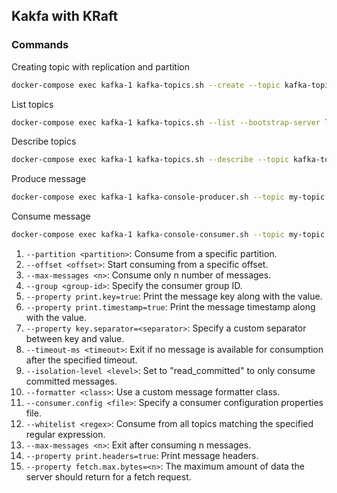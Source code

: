 ## Kakfa with KRaft

### Commands

Creating topic with replication and partition

```sh
docker-compose exec kafka-1 kafka-topics.sh --create --topic kafka-topic --bootstrap-server localhost:9092 --replication-factor 3 --partitions 3
```

List topics

```sh
docker-compose exec kafka-1 kafka-topics.sh --list --bootstrap-server localhost:9092
```

Describe topics

```sh
docker-compose exec kafka-1 kafka-topics.sh --describe --topic kafka-topic --bootstrap-server localhost:9092
```

Produce message

```sh
docker-compose exec kafka-1 kafka-console-producer.sh --topic my-topic --bootstrap-server localhost:9092
```

Consume message

```sh
docker-compose exec kafka-1 kafka-console-consumer.sh --topic my-topic --from-beginning --bootstrap-server localhost:9092
```

1. `--partition <partition>`: Consume from a specific partition.
2. `--offset <offset>`: Start consuming from a specific offset.
3. `--max-messages <n>`: Consume only n number of messages.
4. `--group <group-id>`: Specify the consumer group ID.
5. `--property print.key=true`: Print the message key along with the value.
6. `--property print.timestamp=true`: Print the message timestamp along with the value.
7. `--property key.separator=<separator>`: Specify a custom separator between key and value.
8. `--timeout-ms <timeout>`: Exit if no message is available for consumption after the specified timeout.
9. `--isolation-level <level>`: Set to "read_committed" to only consume committed messages.
10. `--formatter <class>`: Use a custom message formatter class.
11. `--consumer.config <file>`: Specify a consumer configuration properties file.
12. `--whitelist <regex>`: Consume from all topics matching the specified regular expression.
13. `--max-messages <n>`: Exit after consuming n messages.
14. `--property print.headers=true`: Print message headers.
15. `--property fetch.max.bytes=<n>`: The maximum amount of data the server should return for a fetch request.
